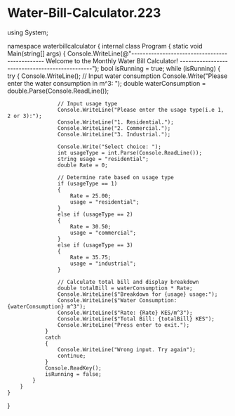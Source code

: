 # Water-Bill-Calculator.223
using System;

namespace waterbillcalculator
{
    internal class Program
    {
        static void Main(string[] args)
        {
            Console.WriteLine(@"-----------------------------------------------
 Welcome to the Monthly Water Bill Calculator!
-----------------------------------------------");
            bool isRunning = true;
            while (isRunning)
            {
                try
                {
                    Console.WriteLine();
                    // Input water consumption
                    Console.Write("Please enter the water consumption in m^3: ");
                    double waterConsumption = double.Parse(Console.ReadLine());

                    // Input usage type
                    Console.WriteLine("Please enter the usage type(i.e 1, 2 or 3):");
                    Console.WriteLine("1. Residential.");
                    Console.WriteLine("2. Commercial.");
                    Console.WriteLine("3. Industrial.");

                    Console.Write("Select choice: ");
                    int usageType = int.Parse(Console.ReadLine());
                    string usage = "residential";
                    double Rate = 0;

                    // Determine rate based on usage type
                    if (usageType == 1)
                    {
                        Rate = 25.00;
                        usage = "residential";
                    }
                    else if (usageType == 2)
                    {
                        Rate = 30.50;
                        usage = "commercial";
                    }
                    else if (usageType == 3)
                    {
                        Rate = 35.75;
                        usage = "industrial";
                    }

                    // Calculate total bill and display breakdown
                    double totalBill = waterConsumption * Rate;
                    Console.WriteLine($"Breakdown for {usage} usage:");
                    Console.WriteLine($"Water Consumption: {waterConsumption} m^3");
                    Console.WriteLine($"Rate: {Rate} KES/m^3");
                    Console.WriteLine($"Total Bill: {totalBill} KES");
                    Console.WriteLine("Press enter to exit.");
                }
                catch
                {
                    Console.WriteLine("Wrong input. Try again");
                    continue;
                }
                Console.ReadKey();
                isRunning = false;
            }
        }
    }
}

